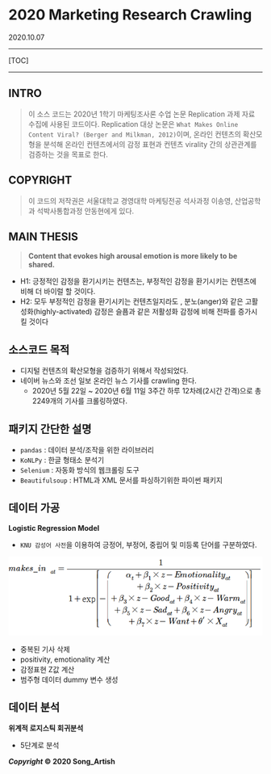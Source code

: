 # 2020 Marketing Research Crawling

2020.10.07

---

[TOC]

---



## INTRO

> 이 소스 코드는 2020년 1학기 마케팅조사론 수업 논문 Replication 과제 자료 수집에 사용된 코드이다. Replication 대상 논문은 `What Makes Online Content Viral? (Berger and Milkman, 2012)`이며, 온라인 컨텐츠의 확산모형을 분석해 온라인 컨텐츠에서의 감정 표현과 컨텐츠 virality 간의 상관관계를 검증하는 것을 목표로 한다.



## COPYRIGHT

> 이 코드의 저작권은 서울대학교 경영대학 마케팅전공 석사과정 이송영, 산업공학과 석박사통합과정 안동현에게 있다.



## MAIN THESIS

> **Content that evokes high arousal emotion is more likely to be shared.**

- H1: 긍정적인 감정을 환기시키는 컨텐츠는, 부정적인 감정을 환기시키는 컨텐츠에 비해  더 바이럴 할 것이다.
- H2: 모두 부정적인 감정을 환기시키는 컨텐츠일지라도 , 분노(anger)와 같은 고활성화(highly-activated) 감정은 슬픔과 같은 저활성화 감정에 비해 전파를 증가시킬 것이다



## 소스코드 목적
- 디지털 컨텐츠의 확산모형을 검증하기 위해서 작성되었다.
- 네이버 뉴스와 조선 일보 온라인 뉴스 기사를 crawling 한다.
  - 2020년 5월 22일 ~ 2020년 6월 11일 3주간 하루 12차례(2시간 간격)으로 총 2249개의 기사를 크롤링하였다.



## 패키지 간단한 설명
- `pandas` : 데이터 분석/조작을 위한 라이브러리
- `KoNLPy` : 한글 형태소 분석기
- `Selenium` : 자동화 방식의 웹크롤링 도구
- `Beautifulsoup` : HTML과 XML 문서를 파싱하기위한 파이썬 패키지



## 데이터 가공

**Logistic Regression Model**

- `KNU 감성어 사전`을 이용하여 긍정어, 부정어, 중립어 및 미등록 단어를 구분하였다.

![Logistic Regression Model](img/logistic_regression_model.png)

- 중복된 기사 삭제
- positivity, emotionality 계산
- 감정표현 Z값 계산
- 범주형 데이터 dummy 변수 생성



## 데이터 분석

**위계적 로지스틱 회귀분석**

- 5단계로 분석



***Copyright* ©  2020 Song_Artish**